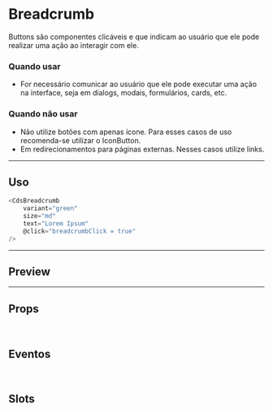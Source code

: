 # Breadcrumb

Buttons são componentes clicáveis e que indicam ao usuário que ele pode realizar uma ação ao interagir com ele.

### Quando usar

- For necessário comunicar ao usuário que ele pode executar uma ação na interface,
  seja em dialogs, modais, formulários, cards, etc.

### Quando não usar

- Não utilize botões com apenas ícone. Para esses casos de uso recomenda-se utilizar o IconButton.
- Em redirecionamentos para páginas externas. Nesses casos utilize links.

---

## Uso

```js
<CdsBreadcrumb
	variant="green"
	size="md"
	text="Lorem Ipsum"
	@click="breadcrumbClick = true"
/>
```

---

## Preview

<PreviewContainer
	:component="CdsBreadcrumb"
	:events="cdsBreadcrumbEvents"
/>

---

## Props

<APITable
	name="Breadcrumb"
	section="props"
/>
<br />

## Eventos

<APITable
	name="Breadcrumb"
	section="events"
/>
<br />

## Slots

<APITable
	name="Breadcrumb"
	section="slots"
/>

<script setup>
import CdsBreadcrumb from '@/components/Breadcrumb.vue';

const cdsBreadcrumbEvents = [
	'breadcrumb-click'
];
</script>
